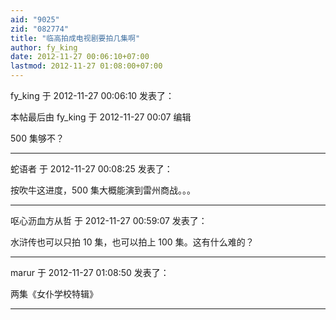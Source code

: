 ```yaml
---
aid: "9025"
zid: "082774"
title: "临高拍成电视剧要拍几集啊"
author: fy_king
date: 2012-11-27 00:06:10+07:00
lastmod: 2012-11-27 01:08:00+07:00
---
```


fy_king 于 2012-11-27 00:06:10 发表了：

本帖最后由 fy_king 于 2012-11-27 00:07 编辑

500 集够不？

---

蛇语者 于 2012-11-27 00:08:25 发表了：

按吹牛这进度，500 集大概能演到雷州商战。。。

---

呕心沥血方从哲 于 2012-11-27 00:59:07 发表了：

水浒传也可以只拍 10 集，也可以拍上 100 集。这有什么难的？

---

marur 于 2012-11-27 01:08:50 发表了：

两集《女仆学校特辑》

---
